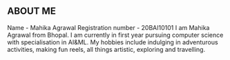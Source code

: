 ## ABOUT ME

Name - Mahika Agrawal
Registration number - 20BAI10101
I am Mahika Agrawal from Bhopal. I am currently in first year pursuing computer science with specialisation in AI&ML.
My hobbies include indulging in adventurous activities, making fun reels, all things artistic, exploring and travelling.
